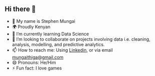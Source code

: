 ## Hi there 👋
- 🤖 My name is Stephen Mungai
- 🌍 Proudly Kenyan
- 🌱 I’m currently learning Data Science
- 👯 I’m looking to collaborate on projects involving data i.e. cleaning, analysis, modelling, and predictive analytics.
- 📫 How to reach me: Using [Linkedin](https://www.linkedin.com/in/stephen-mungai-222193188/), or via email [mungaithiga@gmail.com](mailto:mungaithiga@gmail.com)
- 😄 Pronouns: He/Him
- ⚡ Fun fact: I love games 

